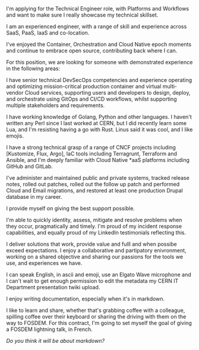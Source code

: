 I'm applying for the Technical Engineer role, with Platforms and Workflows and want to make sure I really showcase my technical skillset.

I am an experienced engineer, with a range of skill and experience across SaaS, PaaS, IaaS and co-location.

I've enjoyed the Container, Orchestration and Cloud Native epoch moments and continue to embrace open source, contributing back where I can.

For this position, we are looking for someone with demonstrated experience in the following areas:

I have senior technical DevSecOps competencies and experience operating and optimizing mission-critical production container and virtual multi-vendor Cloud services, supporting users and developers to design, deploy, and orchestrate using GitOps and CI/CD workflows, whilst supporting multiple stakeholders and requirements.

I have working knowledge of Golang, Python and other languages. I haven't written any Perl since I last worked at CERN, but I did recently learn some Lua, and I'm resisting having a go with Rust. Linus said it was cool, and I like emojis.

I have a strong technical grasp of a range of CNCF projects including [Kustomize, Flux, Argo], IaC tools including Terragrunt, Terraform and Ansible, and I'm deeply familiar with Cloud Native *aaS platforms including GitHub and GitLab.

I've administer and maintained public and private systems, tracked release notes, rolled out patches, rolled out the follow up patch and performed Cloud and Email migrations, and restored at least one production Drupal database in my career.

I provide myself on giving the best support possible.

I'm able to quickly identity, assess, mitigate and resolve problems when they occur, pragmatically and timely. I'm proud of my incident response capabilities, and equally proud of my LinkedIn testimonials reflecting this.

I deliver solutions that work, provide value and fulll and when possibe exceed expectations. I enjoy a collaborative and partipatory enivronment, working on a shared objective and sharing our passions for the tools we use, and experiences we have.

I can speak English, in ascii and emoji, use an  Elgato Wave microphone and I can't wait to get enough permission to edit the metadata my CERN IT Department presentation twiki upload.

I enjoy writing documentation, especially when it's in markdown.

I like to learn and share, whether that's grabbing coffee with a colleague, spilling coffee over their keyboard or sharing the driving with them on the way to FOSDEM. For this contract, I'm going to set myself the goal of giving a FOSDEM lightning talk, in French.

_Do you think it will be about markdown?_


